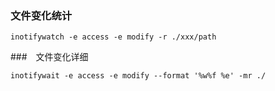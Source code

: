 ### 文件变化统计
```
inotifywatch -e access -e modify -r ./xxx/path
```

###　文件变化详细
```
inotifywait -e access -e modify --format '%w%f %e' -mr ./
```